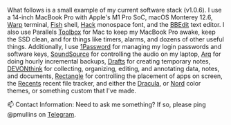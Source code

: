 What follows is a small example of my current software stack (v1.0.6). I use a 14-inch MacBook Pro with Apple's M1 Pro SoC, macOS 
Monterey 12.6, [Warp](https://www.warp.dev/) terminal, [Fish](https://github.com/fish-shell/fish-shell) shell, 
[Hack](https://sourcefoundry.org/hack/) monospace font, and the [BBEdit](https://www.barebones.com/products/bbedit/) text editor. I 
also use Parallels [Toolbox](https://www.parallels.com/products/toolbox/) for Mac to keep my MacBook Pro awake, keep the SSD clean, 
and for things like timers, alarms, and dozens of other useful things. Additionally, I use [1Password](https://1password.com/) for 
managing my login passwords and software keys, [SoundSource](https://rogueamoeba.com/soundsource/) for controlling the audio on my 
laptop, [Arq](https://www.arqbackup.com/) for doing hourly incremental backups, [Drafts](https://getdrafts.com/) for creating 
temporary notes, [DEVONthink](https://www.devontechnologies.com/apps/devonthink) for collecting, organizing, editing, and annotating 
data, notes, and documents, [Rectangle](https://github.com/rxhanson/Rectangle) for controlling the placement of apps on screen, 
the [Recents](https://recentsapp.com/) recent file tracker, and either the [Dracula](https://draculatheme.com/), or 
[Nord](https://www.nordtheme.com/) color themes, or something custom that I've made.  

📫 Contact Information: Need to ask me something? If so, please ping @pmullins on [Telegram](https://telegram.org/).

